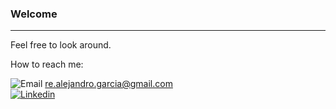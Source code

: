 ### Welcome

---

Feel free to look around.

How to reach me:

![Email](https://img.shields.io/badge/Gmail-EA4335?style=for-the-badge&logo=Gmail&logoColor=white)  re.alejandro.garcia@gmail.com
<br>
[![Linkedin](https://img.shields.io/badge/Linkedin-0A66C2?style=for-the-badge&logo=Linkedin&logoColor=white)](https://www.linkedin.com/in/alejandro-garcia-804a05227/)